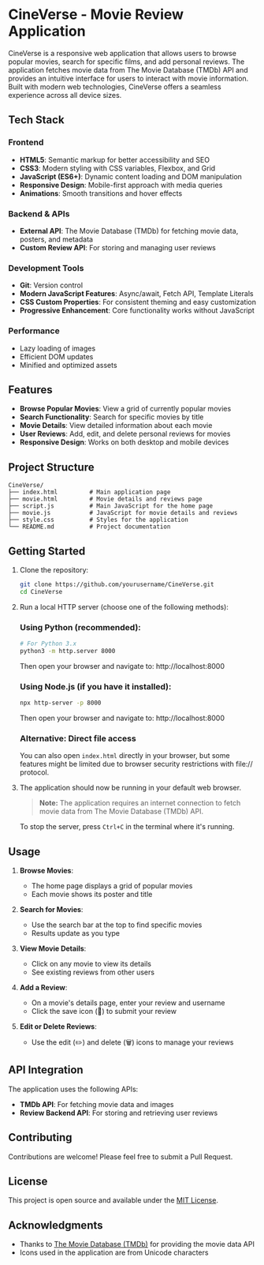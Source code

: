 # CineVerse - Movie Review Application

CineVerse is a responsive web application that allows users to browse popular movies, search for specific films, and add personal reviews. The application fetches movie data from The Movie Database (TMDb) API and provides an intuitive interface for users to interact with movie information. Built with modern web technologies, CineVerse offers a seamless experience across all device sizes.

## Tech Stack

### Frontend
- **HTML5**: Semantic markup for better accessibility and SEO
- **CSS3**: Modern styling with CSS variables, Flexbox, and Grid
- **JavaScript (ES6+)**: Dynamic content loading and DOM manipulation
- **Responsive Design**: Mobile-first approach with media queries
- **Animations**: Smooth transitions and hover effects

### Backend & APIs
- **External API**: The Movie Database (TMDb) for fetching movie data, posters, and metadata
- **Custom Review API**: For storing and managing user reviews

### Development Tools
- **Git**: Version control
- **Modern JavaScript Features**: Async/await, Fetch API, Template Literals
- **CSS Custom Properties**: For consistent theming and easy customization
- **Progressive Enhancement**: Core functionality works without JavaScript

### Performance
- Lazy loading of images
- Efficient DOM updates
- Minified and optimized assets

## Features

- **Browse Popular Movies**: View a grid of currently popular movies
- **Search Functionality**: Search for specific movies by title
- **Movie Details**: View detailed information about each movie
- **User Reviews**: Add, edit, and delete personal reviews for movies
- **Responsive Design**: Works on both desktop and mobile devices


## Project Structure

```
CineVerse/
├── index.html         # Main application page
├── movie.html         # Movie details and reviews page
├── script.js          # Main JavaScript for the home page
├── movie.js           # JavaScript for movie details and reviews
├── style.css          # Styles for the application
└── README.md          # Project documentation
```

## Getting Started

1. Clone the repository:
   ```bash
   git clone https://github.com/yourusername/CineVerse.git
   cd CineVerse
   ```

2. Run a local HTTP server (choose one of the following methods):

   ### Using Python (recommended):
   ```bash
   # For Python 3.x
   python3 -m http.server 8000
   ```
   Then open your browser and navigate to: http://localhost:8000

   ### Using Node.js (if you have it installed):
   ```bash
   npx http-server -p 8000
   ```
   Then open your browser and navigate to: http://localhost:8000

   ### Alternative: Direct file access
   You can also open `index.html` directly in your browser, but some features might be limited due to browser security restrictions with file:// protocol.

3. The application should now be running in your default web browser.

   > **Note:** The application requires an internet connection to fetch movie data from The Movie Database (TMDb) API.

   To stop the server, press `Ctrl+C` in the terminal where it's running.

## Usage

1. **Browse Movies**:
   - The home page displays a grid of popular movies
   - Each movie shows its poster and title

2. **Search for Movies**:
   - Use the search bar at the top to find specific movies
   - Results update as you type

3. **View Movie Details**:
   - Click on any movie to view its details
   - See existing reviews from other users

4. **Add a Review**:
   - On a movie's details page, enter your review and username
   - Click the save icon (💾) to submit your review

5. **Edit or Delete Reviews**:
   - Use the edit (✏️) and delete (🗑) icons to manage your reviews

## API Integration

The application uses the following APIs:
- **TMDb API**: For fetching movie data and images
- **Review Backend API**: For storing and retrieving user reviews

## Contributing

Contributions are welcome! Please feel free to submit a Pull Request.

## License

This project is open source and available under the [MIT License](LICENSE).

## Acknowledgments

- Thanks to [The Movie Database (TMDb)](https://www.themoviedb.org/) for providing the movie data API
- Icons used in the application are from Unicode characters